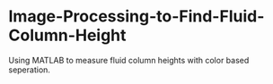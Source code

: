 # Image-Processing-to-Find-Fluid-Column-Height
Using MATLAB to measure fluid column heights with color based seperation.
